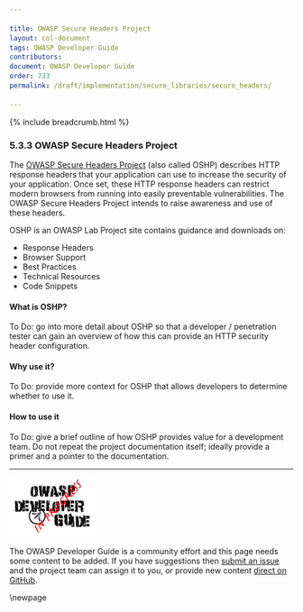 ```yaml
---

title: OWASP Secure Headers Project
layout: col-document
tags: OWASP Developer Guide
contributors:
document: OWASP Developer Guide
order: 733
permalink: /draft/implementation/secure_libraries/secure_headers/

---
```


{% include breadcrumb.html %}

### 5.3.3 OWASP Secure Headers Project

The [OWASP Secure Headers Project][oshp] (also called OSHP) describes HTTP response headers
that your application can use to increase the security of your application.
Once set, these HTTP response headers can restrict modern browsers from running into easily preventable vulnerabilities.
The OWASP Secure Headers Project intends to raise awareness and use of these headers.

OSHP is an OWASP Lab Project site contains guidance and downloads on:

* Response Headers
* Browser Support
* Best Practices
* Technical Resources
* Code Snippets

#### What is OSHP?

To Do: go into more detail about OSHP so that a developer / penetration tester
can gain an overview of how this can provide an HTTP security header configuration.

#### Why use it?

To Do: provide more context for OSHP that allows developers to determine whether to use it.

#### How to use it

To Do: give a brief outline of how OSHP provides value for a development team.
Do not repeat the project documentation itself; ideally provide a primer and a pointer to the documentation.

----

![Developer Guide](../../../assets/images/dg_wip.png "OWASP Developer Guide")

The OWASP Developer Guide is a community effort and this page needs some content to be added.
If you have suggestions then [submit an issue][issue070303] and the project team can assign it to you,
or provide new content [direct on GitHub][edit070303].

[issue070303]: https://github.com/OWASP/www-project-developer-guide/issues/new?labels=content&template=request.md&title=Update:%2007-implementation/03-secure-libraries/03-secure-headers
[oshp]: https://owasp.org/www-project-secure-headers/
[edit070303]: https://github.com/OWASP/www-project-developer-guide/blob/main/draft/07-implementation/03-secure-libraries/03-secure-headers.md

\newpage
